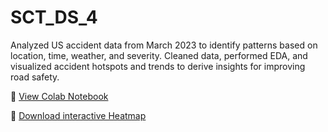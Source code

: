 # SCT_DS_4
Analyzed US accident data from March 2023 to identify patterns based on location, time, weather, and severity. Cleaned data, performed EDA, and visualized accident hotspots and trends to derive insights for improving road safety.

📍 [View Colab Notebook](https://github.com/Vanisha2005/SCT_DS_4/blob/main/Task_DS_04.ipynb)

📍 [Download interactive Heatmap](accident_heatmap.html)
